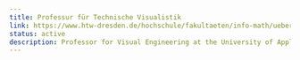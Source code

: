 ```yaml
---
title: Professur für Technische Visualistik
link: https://www.htw-dresden.de/hochschule/fakultaeten/info-math/ueber-uns/personen/professuren/prof-dr-dietrich-kammer
status: active
description: Professor for Visual Engineering at the University of Applied Sciences Dresden since 2019
---
```

